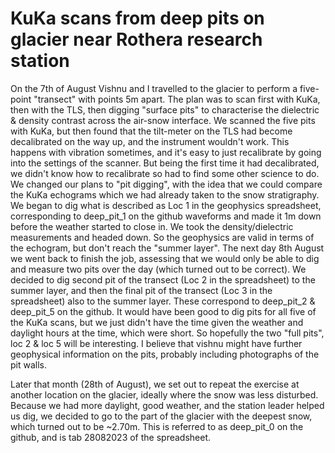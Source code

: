 # KuKa scans from deep pits on glacier near Rothera research station

On the 7th of August Vishnu and I travelled to the glacier to perform a five-point "transect" with points 5m apart. The plan was to scan first with KuKa, then with the TLS, then digging "surface pits" to characterise the dielectric & density contrast across the air-snow interface. We scanned the five pits with KuKa, but then found that the tilt-meter on the TLS had become decalibrated on the way up, and the instrument wouldn't work. This happens with vibration sometimes, and it's easy to just recalibrate by going into the settings of the scanner. But being the first time it had decalibrated, we didn't know how to recalibrate so had to find some other science to do. We changed our plans to "pit digging", with the idea that we could compare the KuKa echograms which we had already taken to the snow stratigraphy. We began to dig what is described as Loc 1 in the geophysics spreadsheet, corresponding to deep_pit_1 on the github waveforms and made it 1m down before the weather started to close in. We took the density/dielectric measurements and headed down. So the geophysics are valid in terms of the echogram, but don't reach the "summer layer". The next day 8th August we went back to finish the job, assessing that we would only be able to dig and measure two pits over the day (which turned out to be correct). We decided to dig second pit of the transect (Loc 2 in the spreadsheet) to the summer layer, and then the final pit of the transect (Loc 3 in the spreadsheet) also to the summer layer. These correspond to deep_pit_2 & deep_pit_5 on the github. It would have been good to dig pits for all five of the KuKa scans, but we just didn't have the time given the weather and daylight hours at the time, which were short. So hopefully the two "full pits", loc 2 & loc 5 will be interesting. I believe that vishnu might have further geophysical information on the pits, probably including photographs of the pit walls.

Later that month (28th of August), we set out to repeat the exercise at another location on the glacier, ideally where the snow was less disturbed. Because we had more daylight, good weather, and the station leader helped us dig, we decided to go to the part of the glacier with the deepest snow, which turned out to be ~2.70m. This is referred to as deep_pit_0 on the github, and is tab 28082023 of the spreadsheet.
